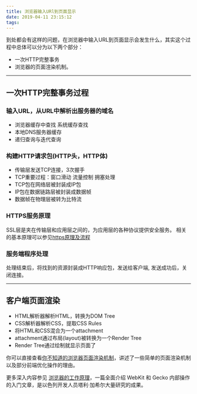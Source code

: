 ```yaml
---
title: 浏览器输入URl到页面显示
date: 2019-04-11 23:15:12
tags:
---
```


到处都会有这样的问题，在浏览器中输入URL到页面显示会发生什么，其实这个过程中总体可以分为以下两个部分：
- 一次HTTP完整事务
- 浏览器的页面渲染机制。

<!-- more -->

---

## 一次HTTP完整事务过程

### 输入URL，从URL中解析出服务器的域名
- 浏览器缓存中查找 系统缓存查找
- 本地DNS服务器缓存
- 递归查询与迭代查询

### 构建HTTP请求包(HTTP头，HTTP体)
- 传输层发送TCP连接，3次握手
- TCP重要过程：窗口滑动 流量控制 拥塞处理
- TCP包在网络层被封装成IP包
- IP包在数据链路层被封装成数据帧
- 数据帧在物理层被转为比特流

### HTTPS服务原理
SSL层是夹在传输层和应用层之间的，为应用层的各种协议提供安全服务。
相关的基本原理可以参见[https原理及流程](https://www.jianshu.com/p/14cd2c9d2cd2)

### 服务端程序处理

处理结束后，将找到的资源封装成HTTP响应包，发送给客户端, 发送成功后，关闭连接。

---

## 客户端页面渲染
- HTML解析器解析HTML，转换为DOM Tree
- CSS解析器解析CSS，提取CSS Rules
- 将HTML和CSS混合为一个attachment
- attachment通过布局(layout)被转换为一个Render Tree
- Render Tree通过绘制就显示页面了

你可以直接查看[你不知道的浏览器页面渲染机制](https://www.jianshu.com/p/a6553a98bda3)，讲述了一些简单的页面渲染机制以及部分前端优化操作的理由。

更多深入内容参见 [浏览器的工作原理](https://www.html5rocks.com/zh/tutorials/internals/howbrowserswork/)，一篇全面介绍 WebKit 和 Gecko 内部操作的入门文章，是以色列开发人员塔利·加希尔大量研究的成果。